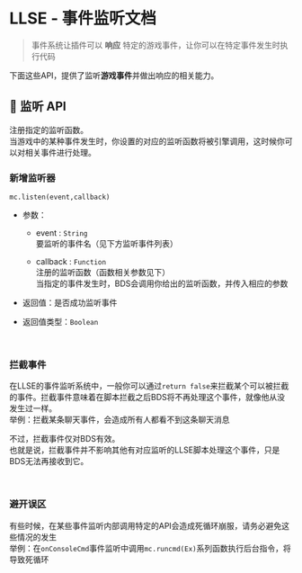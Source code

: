 # LLSE - 事件监听文档

> 事件系统让插件可以 **响应** 特定的游戏事件，让你可以在特定事件发生时执行代码

下面这些API，提供了监听**游戏事件**并做出响应的相关能力。

## 🔔 监听 API

注册指定的监听函数。  
当游戏中的某种事件发生时，你设置的对应的监听函数将被引擎调用，这时候你可以对相关事件进行处理。  

### 新增监听器  

`mc.listen(event,callback)`

- 参数：

  - event : `String`  
    要监听的事件名（见下方监听事件列表）

  - callback : `Function`  
    注册的监听函数（函数相关参数见下）  
    当指定的事件发生时，BDS会调用你给出的监听函数，并传入相应的参数
- 返回值：是否成功监听事件
- 返回值类型：`Boolean` 

<br>

### 拦截事件

在LLSE的事件监听系统中，一般你可以通过`return false`来拦截某个可以被拦截的事件。拦截事件意味着在脚本拦截之后BDS将不再处理这个事件，就像他从没发生过一样。  
举例：拦截某条聊天事件，会造成所有人都看不到这条聊天消息

不过，拦截事件仅对BDS有效。  
也就是说，拦截事件并不影响其他有对应监听的LLSE脚本处理这个事件，只是BDS无法再接收到它。

<br>

### 避开误区

有些时候，在某些事件监听内部调用特定的API会造成死循环崩服，请务必避免这些情况的发生  
举例：在`onConsoleCmd`事件监听中调用`mc.runcmd(Ex)`系列函数执行后台指令，将导致死循环